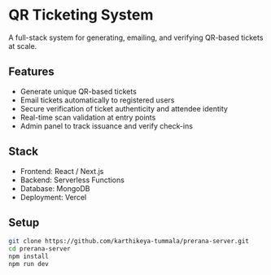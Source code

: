 # QR Ticketing System

A full-stack system for generating, emailing, and verifying QR-based tickets at scale.

## Features

- Generate unique QR-based tickets
- Email tickets automatically to registered users
- Secure verification of ticket authenticity and attendee identity
- Real-time scan validation at entry points
- Admin panel to track issuance and verify check-ins

## Stack

- Frontend: React / Next.js
- Backend: Serverless Functions
- Database: MongoDB
- Deployment: Vercel

## Setup

```bash
git clone https://github.com/karthikeya-tummala/prerana-server.git
cd prerana-server
npm install
npm run dev
